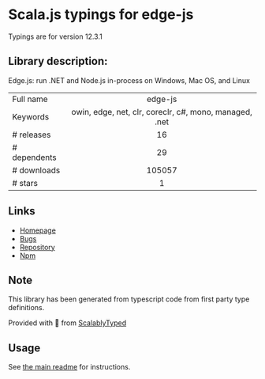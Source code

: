 
# Scala.js typings for edge-js

Typings are for version 12.3.1

## Library description:
Edge.js: run .NET and Node.js in-process on Windows, Mac OS, and Linux

|                    |                 |
| ------------------ | :-------------: |
| Full name          | edge-js |
| Keywords           | owin, edge, net, clr, coreclr, c#, mono, managed, .net |
| # releases         | 16 |
| # dependents       | 29 |
| # downloads        | 105057 |
| # stars            | 1 |

## Links
- [Homepage](https://github.com/agracio/edge-js)
- [Bugs](http://github.com/agracio/edge-js/issues)
- [Repository](https://github.com/agracio/edge-js)
- [Npm](https://www.npmjs.com/package/edge-js)
    


## Note
This library has been generated from typescript code from first party type definitions.

Provided with :purple_heart: from [ScalablyTyped](https://github.com/oyvindberg/ScalablyTyped)

## Usage
See [the main readme](../../readme.md) for instructions.


